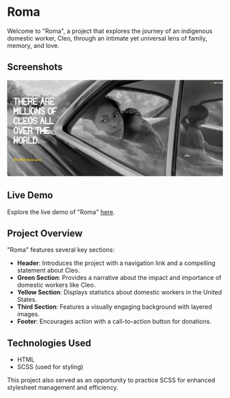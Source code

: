 # Roma

Welcome to "Roma", a project that explores the journey of an indigenous domestic worker, Cleo, through an intimate yet universal lens of family, memory, and love.

## Screenshots

![Screenshot 1](/assets/Screenshot_project_roma_png.png)

## Live Demo

Explore the live demo of "Roma" [here](https://shakedown3000.github.io/roma/).

## Project Overview

"Roma" features several key sections:

- **Header**: Introduces the project with a navigation link and a compelling statement about Cleo.
- **Green Section**: Provides a narrative about the impact and importance of domestic workers like Cleo.
- **Yellow Section**: Displays statistics about domestic workers in the United States.
- **Third Section**: Features a visually engaging background with layered images.
- **Footer**: Encourages action with a call-to-action button for donations.

## Technologies Used

- HTML
- SCSS (used for styling)

This project also served as an opportunity to practice SCSS for enhanced stylesheet management and efficiency.
